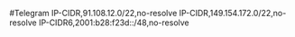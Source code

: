 #Telegram
IP-CIDR,91.108.12.0/22,no-resolve
IP-CIDR,149.154.172.0/22,no-resolve
IP-CIDR6,2001:b28:f23d::/48,no-resolve
